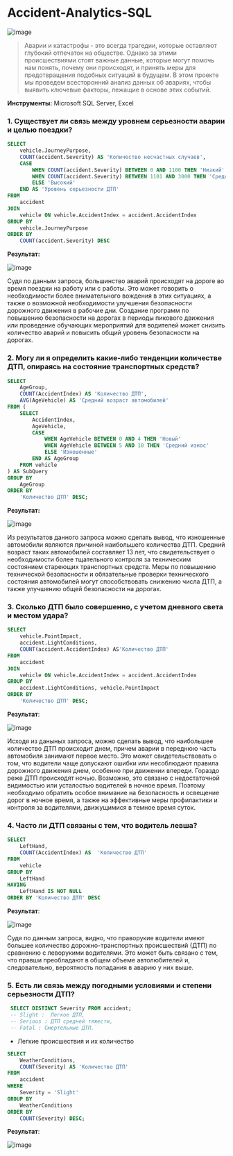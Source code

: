 # Accident-Analytics-SQL

![image](https://github.com/rezzstra/Accident-Analytics-SQL/assets/142921009/d406ac8a-3f98-402a-b8cf-303777a5d9ed)


> Аварии и катастрофы - это всегда трагедии, которые оставляют глубокий отпечаток на обществе. Однако за этими происшествиями стоят важные данные, которые могут помочь нам понять, почему они происходят, и принять меры для предотвращения подобных ситуаций в будущем. В этом проекте мы проведем всесторонний анализ данных об авариях, чтобы выявить ключевые факторы, лежащие в основе этих событий.

**Инструменты:** Microsoft SQL Server, Excel

### 1. Существует ли связь между уровнем серьезности аварии и целью поездки?

```SQL
SELECT
	vehicle.JourneyPurpose,
	COUNT(accident.Severity) AS 'Количество несчастных случаев',
	CASE
		WHEN COUNT(accident.Severity) BETWEEN 0 AND 1100 THEN 'Низкий'
		WHEN COUNT(accident.Severity) BETWEEN 1101 AND 3000 THEN 'Средний'
		ELSE 'Высокий'
	END AS 'Уровень серьезности ДТП'
FROM 
	accident 
JOIN 
	vehicle ON vehicle.AccidentIndex = accident.AccidentIndex
GROUP BY 
	vehicle.JourneyPurpose
ORDER BY 
	COUNT(accident.Severity) DESC
```

**Результат:** 


![image](https://github.com/rezzstra/Accident-Analytics-SQL/assets/142921009/63b37501-0b1f-4e52-8b70-dc6c38c50a4a)

Судя по данным запроса, большинство аварий происходят на дороге во время поездки на работу или с работы. Это может говорить о необходимости более внимательного вождения в этих ситуациях, а также о возможной необходимости улучшения безопасности дорожного движения в рабочие дни. Создание программ по повышению безопасности на дорогах в периоды пикового движения или проведение обучающих мероприятий для водителей может снизить количество аварий и повысить общий уровень безопасности на дорогах.

### 2. Могу ли я определить какие-либо тенденции количестве ДТП, опираясь на состояние транспортных средств?

```SQL
SELECT 
	AgeGroup,
	COUNT(AccidentIndex) AS 'Количество ДТП',
	AVG(AgeVehicle) AS 'Средний возраст автомобилей'
FROM (
	SELECT
		AccidentIndex,
		AgeVehicle,
		CASE
			WHEN AgeVehicle BETWEEN 0 AND 4 THEN 'Новый'
			WHEN AgeVehicle BETWEEN 5 AND 10 THEN 'Средний износ'
			ELSE 'Изношенные'
		END AS AgeGroup
	FROM vehicle
) AS SubQuery
GROUP BY 
	AgeGroup
ORDER BY
	'Количество ДТП' DESC;
```

**Результат:** 


![image](https://github.com/rezzstra/Accident-Analytics-SQL/assets/142921009/3ba7f3b3-0d9b-404c-8d57-835c7b9b7606)

Из результатов данного запроса можно сделать вывод, что изношенные автомобили являются причиной наибольшего количества ДТП. Средний возраст таких автомобилей составляет 13 лет, что свидетельствует о необходимости более тщательного контроля за техническим состоянием стареющих транспортных средств. Меры по повышению технической безопасности и обязательные проверки технического состояния автомобилей могут способствовать снижению числа ДТП, а также улучшению общей безопасности на дорогах.

### 3. Сколько ДТП было совершенно, с учетом дневного света и местом удара? 

```SQL
SELECT
	vehicle.PointImpact,
	accident.LightConditions,
	COUNT(accident.AccidentIndex) AS'Количество ДТП'
FROM 
	accident 
JOIN 
	vehicle ON vehicle.AccidentIndex = accident.AccidentIndex
GROUP BY 
	accident.LightConditions, vehicle.PointImpact
ORDER BY 
	'Количество ДТП' DESC;
```
**Результат**: 


![image](https://github.com/rezzstra/Accident-Analytics-SQL/assets/142921009/c98f9403-4901-4ec3-982c-97beddebb1bd)


Исходя из даныных запроса, можно сделать вывод, что наибольшее количество ДТП происходит днем, причем аварии в переднюю часть автомобиля занимают первое место. Это может свидетельствовать о том, что водители чаще допускают ошибки или несоблюдают правила дорожного движения днем, особенно при движении впереди. Гораздо реже ДТП происходят ночью. Возможно, это связано с недостаточной видимостью или усталостью водителей в ночное время. Поэтому необходимо обратить особое внимание на безопасность и освещение дорог в ночное время, а также на эффективные меры профилактики и контроля за водителями, движущимися в темное время суток.

### 4. Часто ли ДТП связаны с тем, что водитель левша?

```SQL
SELECT
	LeftHand,
	COUNT(AccidentIndex) AS  'Количество ДТП'
FROM
	vehicle 
GROUP BY 
	LeftHand
HAVING
	LeftHand IS NOT NULL
ORDER BY 'Количество ДТП' DESC
```

**Результат**: 


![image](https://github.com/rezzstra/Accident-Analytics-SQL/assets/142921009/5f6ba227-231d-4050-93ae-bcf13f93c282)

Судя по данным запроса, видно, что праворукие водители имеют большее количество дорожно-транспортных происшествий (ДТП) по сравнению с леворукими водителями. Это может быть связано с тем, что правши преобладают в общем объеме автолюбителей и, следовательно, вероятность попадания в аварию у них выше.

### 5. Есть ли связь между погодными условиями и степени серьезности ДТП?

```SQL
 SELECT DISTINCT Severity FROM accident;
 -- Slight :  Легкое ДТП,
 -- Serious : ДТП средней тяжести,
 -- Fatal : Смертельные ДТП.`
```

* Легкие происшествия и их количество
  
```SQL
SELECT
	WeatherConditions,
	COUNT(Severity) AS 'Количество ДТП'
FROM 
	accident
WHERE
	Severity = 'Slight'
GROUP BY
	WeatherConditions
ORDER BY
	COUNT(Severity) DESC;
```

**Результат**: 


![image](https://github.com/rezzstra/Accident-Analytics-SQL/assets/142921009/91e79f36-a68e-4edc-b700-2432ff1b58cc)

